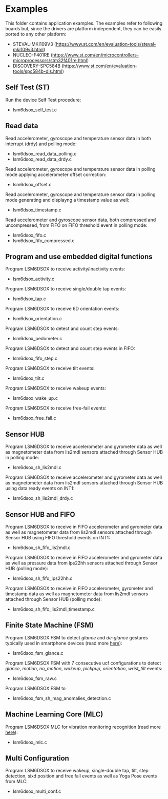 # Examples

This folder contains application examples. The examples refer to following boards but, since the drivers are platform independent, they can be easily ported to any other platform:

- STEVAL-MKI109V3 (https://www.st.com/en/evaluation-tools/steval-mki109v3.html)
- NUCLEO-F401RE (https://www.st.com/en/microcontrollers-microprocessors/stm32f401re.html)
- DISCOVERY-SPC584B (https://www.st.com/en/evaluation-tools/spc584b-dis.html)

## Self Test (ST)

Run the device Self Test procedure:

  - lsm6dsox_self_test.c

## Read data

Read accelerometer, gyroscope and temperature sensor data in both interrupt (drdy) and polling mode:

  - lsm6dsox_read_data_polling.c
  - lsm6dsox_read_data_drdy.c

Read accelerometer, gyroscope and temperature sensor data in polling mode applying accelerometer offset correction:

  - lsm6dsox_offset.c

Read accelerometer, gyroscope and temperature sensor data in polling mode generating and displayng a timestamp value as well:

  - lsm6dsox_timestamp.c

Read accelerometer and gyroscope sensor data, both compressed and uncompressed, from FIFO on FIFO threshold event in polling mode:

  - lsm6dsox_fifo.c
  - lsm6dsox_fifo_compressed.c

## Program and use embedded digital functions

Program LSM6DSOX to receive activity/inactivity events:

  - lsm6dsox_activity.c

Program LSM6DSOX to receive single/double tap events:

  - lsm6dsox_tap.c

Program LSM6DSOX to receive 6D orientation events:

  - lsm6dsox_orientation.c

Program LSM6DSOX to detect and count step events:

  - lsm6dsox_pedometer.c

Program LSM6DSOX to detect and count step events in FIFO:

  - lsm6dsox_fifo_step.c

Program LSM6DSOX to receive tilt events:

  - lsm6dsox_tilt.c

Program LSM6DSOX to receive wakeup events:

  - lsm6dsox_wake_up.c

Program LSM6DSOX to receive free-fall events:

  - lsm6dsox_free_fall.c

## Sensor HUB

Program LSM6DSOX to receive accelerometer and gyrometer data as well as magnetometer data from lis2mdl sensors attached through Sensor HUB in polling mode:

  - lsm6dsox_sh_lis2mdl.c

Program LSM6DSOX to receive accelerometer and gyrometer data as well as magnetometer data from lis2mdl sensors attached through Sensor HUB using data ready events on INT1:

  - lsm6dsox_sh_lis2mdl_drdy.c

## Sensor HUB and FIFO

Program LSM6DSOX to receive in FIFO accelerometer and gyrometer data as well as magnetometer data from lis2mdl sensors attached through Sensor HUB using FIFO threshold events on INT1:

  - lsm6dsox_sh_fifo_lis2mdl.c

Program LSM6DSOX to receive in FIFO accelerometer and gyrometer data as well as pressure data from lps22hh sensors attached through Sensor HUB (polling mode):

  - lsm6dsox_sh_fifo_lps22hh.c

Program LSM6DSOX to receive in FIFO accelerometer, gyrometer and timestamp data as well as magnetometer data from lis2mdl sensors attached through Sensor HUB (polling mode):

  - lsm6dsox_sh_fifo_lis2mdl_timestamp.c

## Finite State Machine (FSM)

Program LSM6DSOX FSM to detect *glance* and *de-glance* gestures typically used in smartphone devices (read more [here](https://github.com/STMicroelectronics/st-mems-finite-state-machine/blob/main/examples/glance_detection/lsm6dsox/README.md)):

  - lsm6dsox_fsm_glance.c

Program LSM6DSOX FSM with 7 consecutive ucf configurations to detect *glance*, *motion*, *no_motion*, *wakeup*, *pickpup*, *orientation*, *wrist_tilt* events:

  - lsm6dsox_fsm_raw.c

Program LSM6DSOX FSM to

  - lsm6dsox_fsm_sh_mag_anomalies_detection.c

## Machine Learning Core (MLC)

Program LSM6DSOX MLC for vibration monitoring recognition (read more [here](https://github.com/STMicroelectronics/st-mems-machine-learning-core/blob/main/examples/vibration_monitoring/lsm6dsox/README.md)):

  - lsm6dsox_mlc.c

## Multi Configuration

Program LSM6DSOX to receive wakeup, single-double tap, tilt, step detection, sixd position and free fall events as well as Yoga Pose events from MLC:

  - lsm6dsox_multi_conf.c
